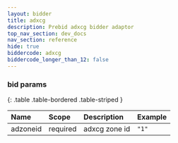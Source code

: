 ```yaml
---
layout: bidder
title: adxcg
description: Prebid adxcg bidder adaptor
top_nav_section: dev_docs
nav_section: reference
hide: true
biddercode: adxcg
biddercode_longer_than_12: false
---
```


### bid params

{: .table .table-bordered .table-striped } 

| Name | Scope    | Description        | Example  |
| :--- | :----    | :----------        | :------  |
| adzoneid   | required | adxcg zone id | `"1"` |
